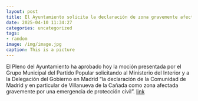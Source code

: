 ```yaml
---
layout: post
title: El Ayuntamiento solicita la declaración de zona gravemente afectada por borrascas
date: 2025-04-10 11:34:27
categories: uncategorized
tags:
- random
image: /img/image.jpg
caption: This is a picture
---
```

El Pleno del Ayuntamiento ha aprobado hoy la moción presentada por el Grupo Municipal del Partido Popular solicitando al Ministerio del Interior y a la Delegación del Gobierno en Madrid “la declaración de la Comunidad de Madrid y en particular de Villanueva de la Cañada como zona afectada gravemente por una emergencia de protección civil”.   [link](https://www.ayto-villacanada.es/noticias/el-ayuntamiento-solicita-la-declaracion-de-zona-gravemente-afectada-por-borrascas/)
